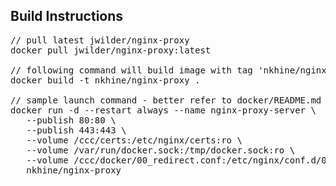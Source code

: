 Build Instructions
----
<pre>
// pull latest jwilder/nginx-proxy
docker pull jwilder/nginx-proxy:latest

// following command will build image with tag 'nkhine/nginx-proxy'
docker build -t nkhine/nginx-proxy .

// sample launch command - better refer to docker/README.md for updated command.
docker run -d --restart always --name nginx-proxy-server \
   --publish 80:80 \
   --publish 443:443 \
   --volume /ccc/certs:/etc/nginx/certs:ro \
   --volume /var/run/docker.sock:/tmp/docker.sock:ro \
   --volume /ccc/docker/00_redirect.conf:/etc/nginx/conf.d/00_redirect.conf \
   nkhine/nginx-proxy
</pre>